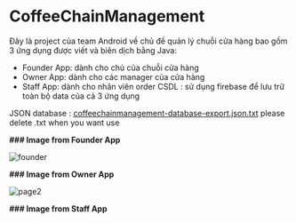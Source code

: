 # CoffeeChainManagement
Đây là project của team Android về chủ đề quản lý chuỗi cửa hàng bao gồm 3 ứng dụng được viết và biên dịch bằng Java:
- Founder App: dành cho chủ của chuỗi cửa hàng
- Owner App: dành cho các manager của cửa hàng
- Staff App: dành cho nhân viên order
CSDL : sử dụng firebase để lưu trữ toàn bộ data của cả 3 ứng dụng 

JSON database : [coffeechainmanagement-database-export.json.txt](https://github.com/dangtuanphong238/CoffeeChainManagement/files/6289665/coffeechainmanagement-database-export.json.txt) please delete .txt when you want use

**### Image from Founder App**

![founder](https://user-images.githubusercontent.com/50286624/114267309-ef58b380-9a24-11eb-836d-d4f61597a474.jpg)


**### Image from Owner App**

![page2](https://user-images.githubusercontent.com/50286624/114266486-d4844000-9a20-11eb-9b7f-b3c933db6ae2.jpg)

**### Image from Staff App**

